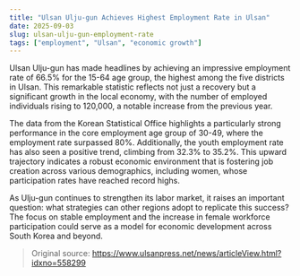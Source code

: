 ```yaml
---
title: "Ulsan Ulju-gun Achieves Highest Employment Rate in Ulsan"
date: 2025-09-03
slug: ulsan-ulju-gun-employment-rate
tags: ["employment", "Ulsan", "economic growth"]
---
```

Ulsan Ulju-gun has made headlines by achieving an impressive employment rate of 66.5% for the 15-64 age group, the highest among the five districts in Ulsan. This remarkable statistic reflects not just a recovery but a significant growth in the local economy, with the number of employed individuals rising to 120,000, a notable increase from the previous year.

The data from the Korean Statistical Office highlights a particularly strong performance in the core employment age group of 30-49, where the employment rate surpassed 80%. Additionally, the youth employment rate has also seen a positive trend, climbing from 32.3% to 35.2%. This upward trajectory indicates a robust economic environment that is fostering job creation across various demographics, including women, whose participation rates have reached record highs.

As Ulju-gun continues to strengthen its labor market, it raises an important question: what strategies can other regions adopt to replicate this success? The focus on stable employment and the increase in female workforce participation could serve as a model for economic development across South Korea and beyond.
> Original source: https://www.ulsanpress.net/news/articleView.html?idxno=558299